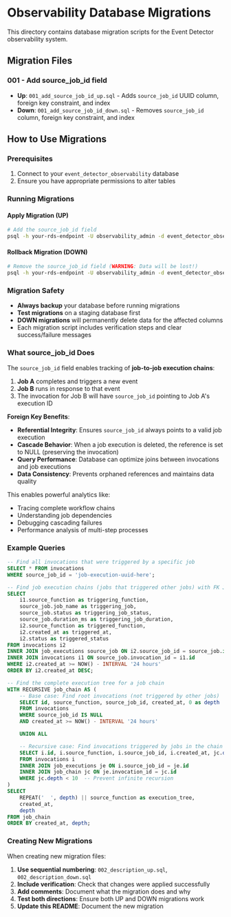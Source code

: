 # Observability Database Migrations

This directory contains database migration scripts for the Event Detector observability system.

## Migration Files

### 001 - Add source_job_id field
- **Up**: `001_add_source_job_id_up.sql` - Adds `source_job_id` UUID column, foreign key constraint, and index
- **Down**: `001_add_source_job_id_down.sql` - Removes `source_job_id` column, foreign key constraint, and index

## How to Use Migrations

### Prerequisites
1. Connect to your `event_detector_observability` database
2. Ensure you have appropriate permissions to alter tables

### Running Migrations

#### Apply Migration (UP)
```bash
# Add the source_job_id field
psql -h your-rds-endpoint -U observability_admin -d event_detector_observability -f 001_add_source_job_id_up.sql
```

#### Rollback Migration (DOWN)
```bash
# Remove the source_job_id field (WARNING: Data will be lost!)
psql -h your-rds-endpoint -U observability_admin -d event_detector_observability -f 001_add_source_job_id_down.sql
```

### Migration Safety

- **Always backup** your database before running migrations
- **Test migrations** on a staging database first
- **DOWN migrations** will permanently delete data for the affected columns
- Each migration script includes verification steps and clear success/failure messages

### What source_job_id Does

The `source_job_id` field enables tracking of **job-to-job execution chains**:

1. **Job A** completes and triggers a new event
2. **Job B** runs in response to that event
3. The invocation for Job B will have `source_job_id` pointing to Job A's execution ID

**Foreign Key Benefits**:
- **Referential Integrity**: Ensures `source_job_id` always points to a valid job execution
- **Cascade Behavior**: When a job execution is deleted, the reference is set to NULL (preserving the invocation)
- **Query Performance**: Database can optimize joins between invocations and job executions
- **Data Consistency**: Prevents orphaned references and maintains data quality

This enables powerful analytics like:
- Tracing complete workflow chains
- Understanding job dependencies
- Debugging cascading failures
- Performance analysis of multi-step processes

### Example Queries

```sql
-- Find all invocations that were triggered by a specific job
SELECT * FROM invocations
WHERE source_job_id = 'job-execution-uuid-here';

-- Find job execution chains (jobs that triggered other jobs) with FK JOIN
SELECT
    i1.source_function as triggering_function,
    source_job.job_name as triggering_job,
    source_job.status as triggering_job_status,
    source_job.duration_ms as triggering_job_duration,
    i2.source_function as triggered_function,
    i2.created_at as triggered_at,
    i2.status as triggered_status
FROM invocations i2
INNER JOIN job_executions source_job ON i2.source_job_id = source_job.id
INNER JOIN invocations i1 ON source_job.invocation_id = i1.id
WHERE i2.created_at >= NOW() - INTERVAL '24 hours'
ORDER BY i2.created_at DESC;

-- Find the complete execution tree for a job chain
WITH RECURSIVE job_chain AS (
    -- Base case: Find root invocations (not triggered by other jobs)
    SELECT id, source_function, source_job_id, created_at, 0 as depth
    FROM invocations
    WHERE source_job_id IS NULL
    AND created_at >= NOW() - INTERVAL '24 hours'

    UNION ALL

    -- Recursive case: Find invocations triggered by jobs in the chain
    SELECT i.id, i.source_function, i.source_job_id, i.created_at, jc.depth + 1
    FROM invocations i
    INNER JOIN job_executions je ON i.source_job_id = je.id
    INNER JOIN job_chain jc ON je.invocation_id = jc.id
    WHERE jc.depth < 10  -- Prevent infinite recursion
)
SELECT
    REPEAT('  ', depth) || source_function as execution_tree,
    created_at,
    depth
FROM job_chain
ORDER BY created_at, depth;
```

### Creating New Migrations

When creating new migration files:

1. **Use sequential numbering**: `002_description_up.sql`, `002_description_down.sql`
2. **Include verification**: Check that changes were applied successfully
3. **Add comments**: Document what the migration does and why
4. **Test both directions**: Ensure both UP and DOWN migrations work
5. **Update this README**: Document the new migration